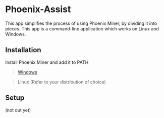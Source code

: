 # Phoenix-Assist
 This app simplifies the process of using Phoenix Miner, by dividing it into pieces. This app is a command-line application which works on Linux and Windows.
 
 ## Installation
 
 Install Phoenix Miner and add it to PATH
 > [Windows](https://phoenixminer.org/download/latest/)
 
 > Linux (Refer to your distribution of choice)

 ## Setup
 
 (not out yet)


